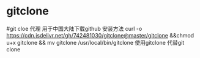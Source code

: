 # gitclone
#git cloe 代理
用于中国大陆下载github
安装方法
curl -o https://cdn.jsdelivr.net/gh/742481030/gitclone@master/gitclone &&chmod u+x gitclone && mv gitclone /usr/local/bin/gitclone
使用gitclone 代替git clone <url>
